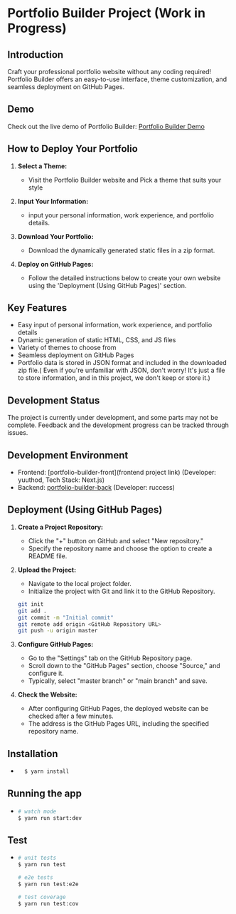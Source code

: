 # Portfolio Builder Project (Work in Progress)

## Introduction
Craft your professional portfolio website without any coding required! Portfolio Builder offers an easy-to-use interface, theme customization, and seamless deployment on GitHub Pages.
## Demo
Check out the live demo of Portfolio Builder: [Portfolio Builder Demo](https://ruccess.site)

## How to Deploy Your Portfolio

1. **Select a Theme:**
    - Visit the Portfolio Builder website and Pick a theme that suits your style

2. **Input Your Information:**
    - input your personal information, work experience, and portfolio details.

3. **Download Your Portfolio:**
    - Download the dynamically generated static files in a zip format.

4. **Deploy on GitHub Pages:**
    - Follow the detailed instructions below to create your own website using the 'Deployment (Using GitHub Pages)' section.

## Key Features
- Easy input of personal information, work experience, and portfolio details
- Dynamic generation of static HTML, CSS, and JS files
- Variety of themes to choose from
- Seamless deployment on GitHub Pages
- Portfolio data is stored in JSON format and included in the downloaded zip file.( Even if you're unfamiliar with JSON, don't worry! It's just a file to store information, and in this project, we don't keep or store it.)

## Development Status

The project is currently under development, and some parts may not be complete. Feedback and the development progress can be tracked through issues.

## Development Environment

- Frontend: [portfolio-builder-front](frontend project link) (Developer: yuuthod, Tech Stack: Next.js)
- Backend: [portfolio-builder-back](https://github.com/ruccess/portfolio-builder-backk) (Developer: ruccess)

## Deployment (Using GitHub Pages)

1. **Create a Project Repository:**
    - Click the "+" button on GitHub and select "New repository."
    - Specify the repository name and choose the option to create a README file.

2. **Upload the Project:**
    - Navigate to the local project folder.
    - Initialize the project with Git and link it to the GitHub Repository.
   ```bash
   git init
   git add .
   git commit -m "Initial commit"
   git remote add origin <GitHub Repository URL>
   git push -u origin master
   ```
3. **Configure GitHub Pages:**
   - Go to the "Settings" tab on the GitHub Repository page.
   - Scroll down to the "GitHub Pages" section, choose "Source," and configure it.
   - Typically, select "master branch" or "main branch" and save.
4. **Check the Website:**
   - After configuring GitHub Pages, the deployed website can be checked after a few minutes.
   - The address is the GitHub Pages URL, including the specified repository name.

## Installation

- ```bash
    $ yarn install
    ```

## Running the app

-   ```bash
    # watch mode
    $ yarn run start:dev
    ```

## Test

-   ```bash
    # unit tests
    $ yarn run test
    
    # e2e tests
    $ yarn run test:e2e
    
    # test coverage
    $ yarn run test:cov
    ```

